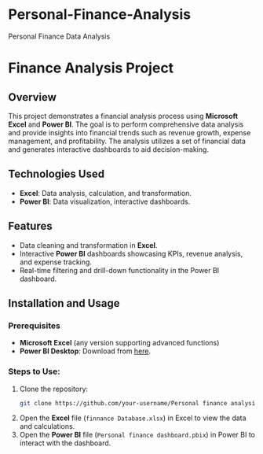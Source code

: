 # Personal-Finance-Analysis
Personal Finance Data Analysis


# Finance Analysis Project

## Overview
This project demonstrates a financial analysis process using **Microsoft Excel** and **Power BI**. The goal is to perform comprehensive data analysis and provide insights into financial trends such as revenue growth, expense management, and profitability. The analysis utilizes a set of financial data and generates interactive dashboards to aid decision-making.

## Technologies Used
- **Excel**: Data analysis, calculation, and transformation.
- **Power BI**: Data visualization, interactive dashboards.

## Features
- Data cleaning and transformation in **Excel**.
- Interactive **Power BI** dashboards showcasing KPIs, revenue analysis, and expense tracking.
- Real-time filtering and drill-down functionality in the Power BI dashboard.


## Installation and Usage

### Prerequisites
- **Microsoft Excel** (any version supporting advanced functions)
- **Power BI Desktop**: Download from [here](https://powerbi.microsoft.com/downloads/).

### Steps to Use:
1. Clone the repository:
    ```bash
    git clone https://github.com/your-username/Personal finance analysis.git
    ```
2. Open the **Excel** file (`finnance Database.xlsx`) in Excel to view the data and calculations.
3. Open the **Power BI** file (`Personal finance dashboard.pbix`) in Power BI to interact with the dashboard.

